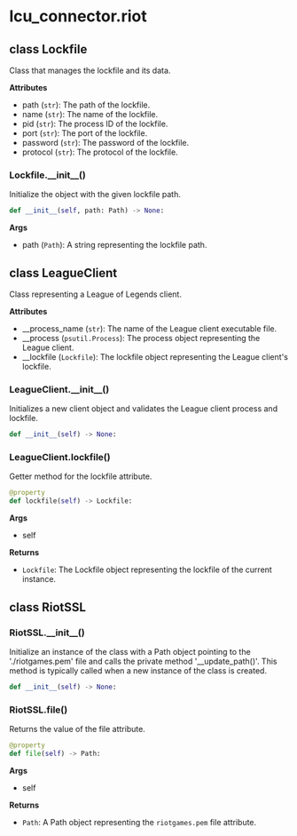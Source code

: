 # lcu_connector.riot

## class Lockfile

Class that manages the lockfile and its data.

**Attributes**

- path (`str`): The path of the lockfile.
- name (`str`): The name of the lockfile.
- pid (`str`): The process ID of the lockfile.
- port (`str`): The port of the lockfile.
- password (`str`): The password of the lockfile.
- protocol (`str`): The protocol of the lockfile.

### Lockfile.\_\_init\_\_()

Initialize the object with the given lockfile path.

```python
def __init__(self, path: Path) -> None:
```

**Args**

- path (`Path`): A string representing the lockfile path.



## class LeagueClient

Class representing a League of Legends client.

**Attributes**

- __process_name (`str`): The name of the League client executable file.
- __process (`psutil.Process`): The process object representing the League client.
- __lockfile (`Lockfile`): The lockfile object representing the League client's lockfile.

### LeagueClient.\_\_init\_\_()

Initializes a new client object and validates the League client process and lockfile.

```python
def __init__(self) -> None:
```



### LeagueClient.lockfile()

Getter method for the lockfile attribute.

```python
@property
def lockfile(self) -> Lockfile:
```

**Args**

- self

**Returns**

- `Lockfile`: The Lockfile object representing the lockfile of the current instance.


## class RiotSSL

### RiotSSL.\_\_init\_\_()

Initialize an instance of the class with a Path object pointing to the './riotgames.pem' file
and calls the private method '__update_path()'. This method is typically called when a new instance of the class is created.

```python
def __init__(self) -> None:
```


### RiotSSL.file()

Returns the value of the file attribute.

```python
@property
def file(self) -> Path:
```

**Args**

- self

**Returns**

- `Path`: A Path object representing the `riotgames.pem` file attribute.

